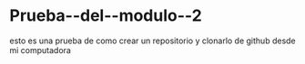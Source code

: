 # Prueba--del--modulo--2
esto es una prueba de como crear un repositorio y clonarlo de github desde mi computadora 